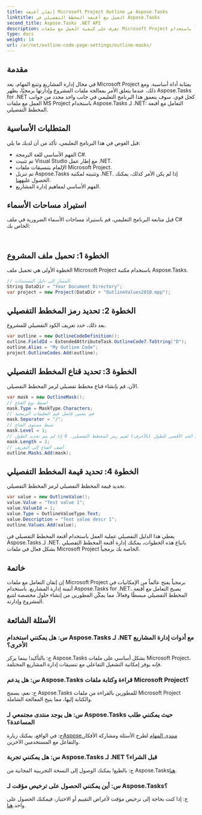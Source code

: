 ```yaml
---
title: إتقان أقنعة Microsoft Project Outline في Aspose.Tasks
linktitle: العمل مع أقنعة المخطط التفصيلي في Aspose.Tasks
second_title: Aspose.Tasks .NET API
description: تعرف على كيفية العمل مع ملفات Microsoft Project برمجياً باستخدام Aspose.Tasks لـ .NET. أقنعة الخطوط العريضة الرئيسية بكفاءة.
type: docs
weight: 14
url: /ar/net/outline-code-page-settings/outline-masks/
---
```

## مقدمة
في مجال إدارة المشاريع وتتبع المهام، يعد Microsoft Project بمثابة أداة أساسية. ومع ذلك، عندما يتعلق الأمر بمعالجة ملفات المشروع وإدارتها برمجيًا، يظهر Aspose.Tasks for .NET كحل قوي. سوف يتعمق هذا البرنامج التعليمي في جانب واحد محدد من جوانب العمل مع ملفات MS Project باستخدام Aspose.Tasks لـ .NET: التعامل مع أقنعة المخطط التفصيلي.
## المتطلبات الأساسية
قبل الغوص في هذا البرنامج التعليمي، تأكد من أن لديك ما يلي:
- الفهم الأساسي للغة البرمجة C#.
- تم تثبيت Visual Studio مع إطار عمل .NET.
- الإلمام بتنسيقات ملفات Microsoft Project.
-  تم تنزيل Aspose.Tasks وتثبيته لمكتبة .NET. إذا لم يكن الأمر كذلك، يمكنك الحصول عليه[هنا](https://releases.aspose.com/tasks/net/).
- الفهم الأساسي لمفاهيم إدارة المشاريع.
## استيراد مساحات الأسماء
قبل متابعة البرنامج التعليمي، قم باستيراد مساحات الأسماء الضرورية في ملف C# الخاص بك:
```csharp
    
```
## الخطوة 1: تحميل ملف المشروع
الخطوة الأولى هي تحميل ملف Microsoft Project باستخدام مكتبة Aspose.Tasks.
```csharp
// المسار إلى دليل المستندات.
String DataDir = "Your Document Directory";
var project = new Project(DataDir + "OutlineValues2010.mpp");
```
## الخطوة 2: تحديد رمز المخطط التفصيلي
بعد ذلك، حدد تعريف الكود التفصيلي للمشروع.
```csharp
var outline = new OutlineCodeDefinition();
outline.FieldId = ExtendedAttributeTask.OutlineCode7.ToString("D");
outline.Alias = "My Outline Code";
project.OutlineCodes.Add(outline);
```
## الخطوة 3: تحديد قناع المخطط التفصيلي
الآن، قم بإنشاء قناع مخطط تفصيلي لرمز المخطط التفصيلي.
```csharp
var mask = new OutlineMask();
// اضبط نوع القناع
mask.Type = MaskType.Characters;
// قم بتعيين فاصل قيم التعليمات البرمجية
mask.Separator = "/";
// ضبط مستوى القناع
mask.Level = 1;
// قم بتعيين الحد الأقصى للطول (بالأحرف) لقيم رمز المخطط التفصيلي. 0 إذا لم يتم تحديد الطول.
mask.Length = 2;
// أضف القناع إلى التعريف
outline.Masks.Add(mask);
```
## الخطوة 4: تحديد قيمة المخطط التفصيلي
تحديد قيمة المخطط التفصيلي لرمز المخطط التفصيلي.
```csharp
var value = new OutlineValue();
value.Value = "Text value 1";
value.ValueId = 1;
value.Type = OutlineValueType.Text;
value.Description = "Text value descr 1";
outline.Values.Add(value);
```
يغطي هذا الدليل التفصيلي عملية العمل باستخدام أقنعة المخطط التفصيلي في Aspose.Tasks لـ .NET. باتباع هذه الخطوات، يمكنك إدارة أقنعة المخطط التفصيلي بشكل فعال في ملفات Microsoft Project الخاصة بك برمجياً.

## خاتمة
إن إتقان التعامل مع ملفات Microsoft Project برمجياً يفتح عالماً من الإمكانيات في أتمتة إدارة المشاريع. باستخدام Aspose.Tasks for .NET، يصبح التعامل مع أقنعة المخطط التفصيلي مبسطًا وفعالاً، مما يمكّن المطورين من إنشاء حلول مخصصة لتتبع المشروع وإدارته.
## الأسئلة الشائعة
### س: هل يمكنني استخدام Aspose.Tasks لـ .NET مع أدوات إدارة المشاريع الأخرى؟
ج: بالتأكيد! بينما يركز Aspose.Tasks بشكل أساسي على ملفات Microsoft Project، فإنه يوفر إمكانية التشغيل التفاعلي مع تنسيقات إدارة المشاريع المختلفة.
### س: هل يدعم Aspose.Tasks قراءة وكتابة ملفات Microsoft Project؟
ج: نعم، يسمح Aspose.Tasks للمطورين بالقراءة من ملفات Microsoft Project والكتابة إليها، مما يتيح المعالجة الشاملة.
### س: هل يوجد منتدى مجتمعي لـ Aspose.Tasks حيث يمكنني طلب المساعدة؟
ج: في الواقع، يمكنك زيارة[Aspose.منتدى المهام](https://forum.aspose.com/c/tasks/15) لطرح الأسئلة ومشاركة الأفكار والتفاعل مع المستخدمين الآخرين.
### س: هل يمكنني تجربة Aspose.Tasks لـ .NET قبل الشراء؟
 ج: بالطبع! يمكنك الوصول إلى النسخة التجريبية المجانية من Aspose.Tasks[هنا](https://releases.aspose.com/).
### س: أين يمكنني الحصول على ترخيص مؤقت لـ Aspose.Tasks؟
 ج: إذا كنت بحاجة إلى ترخيص مؤقت لأغراض التقييم أو الاختبار، فيمكنك الحصول على واحد.[هنا](https://purchase.aspose.com/temporary-license/).
